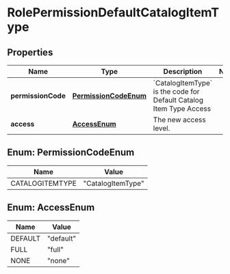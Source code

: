 

# RolePermissionDefaultCatalogItemType

## Properties

Name | Type | Description | Notes
------------ | ------------- | ------------- | -------------
**permissionCode** | [**PermissionCodeEnum**](#PermissionCodeEnum) | &#x60;CatalogItemType&#x60; is the code for Default Catalog Item Type Access | 
**access** | [**AccessEnum**](#AccessEnum) | The new access level. | 



## Enum: PermissionCodeEnum

Name | Value
---- | -----
CATALOGITEMTYPE | &quot;CatalogItemType&quot;



## Enum: AccessEnum

Name | Value
---- | -----
DEFAULT | &quot;default&quot;
FULL | &quot;full&quot;
NONE | &quot;none&quot;



